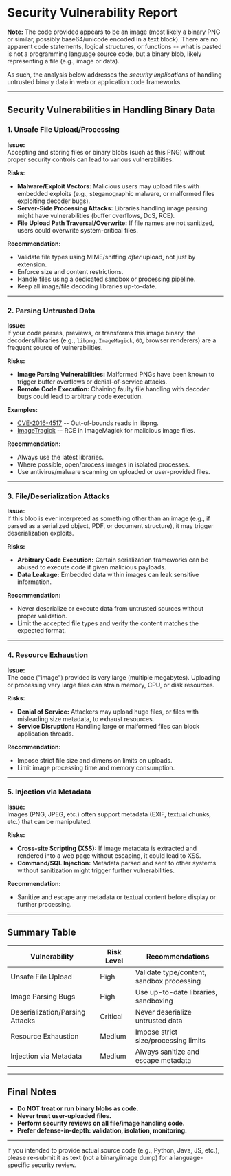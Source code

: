 # Security Vulnerability Report

**Note:** The code provided appears to be an image (most likely a binary PNG or similar, possibly base64/unicode encoded in a text block). There are no apparent code statements, logical structures, or functions -- what is pasted is not a programming language source code, but a binary blob, likely representing a file (e.g., image or data).

As such, the analysis below addresses the *security implications* of handling untrusted binary data in web or application code frameworks.

---

## Security Vulnerabilities in Handling Binary Data

### 1. **Unsafe File Upload/Processing**

**Issue:**  
Accepting and storing files or binary blobs (such as this PNG) without proper security controls can lead to various vulnerabilities.

**Risks:**
- **Malware/Exploit Vectors:** Malicious users may upload files with embedded exploits (e.g., steganographic malware, or malformed files exploiting decoder bugs).
- **Server-Side Processing Attacks:** Libraries handling image parsing might have vulnerabilities (buffer overflows, DoS, RCE).
- **File Upload Path Traversal/Overwrite:** If file names are not sanitized, users could overwrite system-critical files.

**Recommendation:**  
- Validate file types using MIME/sniffing *after* upload, not just by extension.
- Enforce size and content restrictions.
- Handle files using a dedicated sandbox or processing pipeline.
- Keep all image/file decoding libraries up-to-date.

---

### 2. **Parsing Untrusted Data**

**Issue:**  
If your code parses, previews, or transforms this image binary, the decoders/libraries (e.g., `libpng`, `ImageMagick`, `GD`, browser renderers) are a frequent source of vulnerabilities.

**Risks:**
- **Image Parsing Vulnerabilities:** Malformed PNGs have been known to trigger buffer overflows or denial-of-service attacks.
- **Remote Code Execution:** Chaining faulty file handling with decoder bugs could lead to arbitrary code execution.

**Examples:**  
- [CVE-2016-4517](https://nvd.nist.gov/vuln/detail/CVE-2016-4517) -- Out-of-bounds reads in libpng.
- [ImageTragick](https://imagetragick.com/) -- RCE in ImageMagick for malicious image files.

**Recommendation:**  
- Always use the latest libraries.
- Where possible, open/process images in isolated processes.
- Use antivirus/malware scanning on uploaded or user-provided files.

---

### 3. **File/Deserialization Attacks**

**Issue:**  
If this blob is ever interpreted as something other than an image (e.g., if parsed as a serialized object, PDF, or document structure), it may trigger deserialization exploits.

**Risks:**
- **Arbitrary Code Execution:** Certain serialization frameworks can be abused to execute code if given malicious payloads.
- **Data Leakage:** Embedded data within images can leak sensitive information.

**Recommendation:**  
- Never deserialize or execute data from untrusted sources without proper validation.
- Limit the accepted file types and verify the content matches the expected format.

---

### 4. **Resource Exhaustion**

**Issue:**  
The code ("image") provided is very large (multiple megabytes). Uploading or processing very large files can strain memory, CPU, or disk resources.

**Risks:**
- **Denial of Service:** Attackers may upload huge files, or files with misleading size metadata, to exhaust resources.
- **Service Disruption:** Handling large or malformed files can block application threads.

**Recommendation:**
- Impose strict file size and dimension limits on uploads.
- Limit image processing time and memory consumption.

---

### 5. **Injection via Metadata**

**Issue:**  
Images (PNG, JPEG, etc.) often support metadata (EXIF, textual chunks, etc.) that can be manipulated.

**Risks:**
- **Cross-site Scripting (XSS):** If image metadata is extracted and rendered into a web page without escaping, it could lead to XSS.
- **Command/SQL Injection:** Metadata parsed and sent to other systems without sanitization might trigger further vulnerabilities.

**Recommendation:**  
- Sanitize and escape any metadata or textual content before display or further processing.

---

## Summary Table

| Vulnerability                        | Risk Level | Recommendations |
|---------------------------------------|------------|-----------------|
| Unsafe File Upload                   | High       | Validate type/content, sandbox processing |
| Image Parsing Bugs                   | High       | Use up-to-date libraries, sandboxing      |
| Deserialization/Parsing Attacks      | Critical   | Never deserialize untrusted data          |
| Resource Exhaustion                  | Medium     | Impose strict size/processing limits      |
| Injection via Metadata               | Medium     | Always sanitize and escape metadata       |

---

## Final Notes

- **Do NOT treat or run binary blobs as code.**
- **Never trust user-uploaded files.**
- **Perform security reviews on all file/image handling code.**
- **Prefer defense-in-depth: validation, isolation, monitoring.**

---

If you intended to provide actual source code (e.g., Python, Java, JS, etc.), please re-submit it as text (not a binary/image dump) for a language-specific security review.